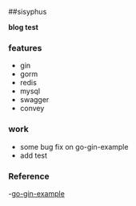 ##sisyphus

**blog test**

### features

- gin
- gorm
- redis
- mysql
- swagger
- convey

### work

- some bug fix on go-gin-example
- add test

### Reference
-[go-gin-example](github.com/EDDYCJY/go-gin-example)





